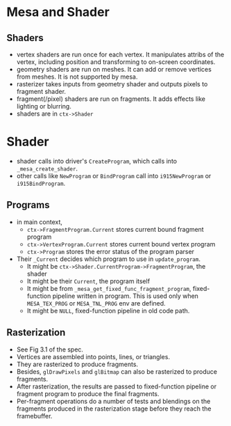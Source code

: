 Mesa and Shader
===============

## Shaders

* vertex shaders are run once for each vertex.  It manipulates attribs of the
  vertex, including position and transforming to on-screen coordinates.
* geometry shaders are run on meshes.  It can add or remove vertices from
  meshes.  It is not supported by mesa.
* rasterizer takes inputs from geometry shader and outputs pixels to fragment
  shader.
* fragment(/pixel) shaders are run on fragments.  It adds effects like lighting
  or blurring.
* shaders are in `ctx->Shader`

# Shader

* shader calls into driver's `CreateProgram`, which calls into
  `_mesa_create_shader`.
* other calls like `NewProgram` or `BindProgram` call into `i915NewProgram` or
  `i915BindProgram`.

## Programs

* in main context,
  * `ctx->FragmentProgram.Current` stores current bound fragment program
  * `ctx->VertexProgram.Current` stores current bound vertex program
  * `ctx->Program` stores the error status of the program parser
* Their `_Current` decides which program to use in `update_program`.
  * It might be `ctx->Shader.CurrentProgram->FragmentProgram`, the shader
  * It might be their `Current`, the program itself
  * It might be from `_mesa_get_fixed_func_fragment_program`, fixed-function
    pipeline written in program.  This is used only when `MESA_TEX_PROG` or
    `MESA_TNL_PROG` env are defined.
  * It might be `NULL`, fixed-function pipeline in old code path.

## Rasterization

* See Fig 3.1 of the spec.
* Vertices are assembled into points, lines, or triangles.
* They are rasterized to produce fragments.
* Besides, `glDrawPixels` and `glBitmap` can also be rasterized to produce
  fragments.
* After rasterization, the results are passed to fixed-function pipeline or
  fragment program to produce the final fragments.
* Per-fragment operations do a number of tests and blendings on the fragments
  produced in the rasterization stage before they reach the framebuffer.
